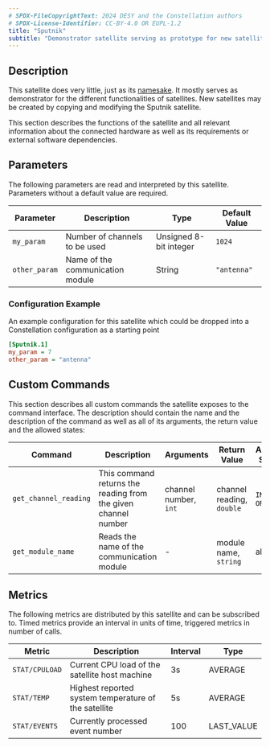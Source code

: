 ```yaml
---
# SPDX-FileCopyrightText: 2024 DESY and the Constellation authors
# SPDX-License-Identifier: CC-BY-4.0 OR EUPL-1.2
title: "Sputnik"
subtitle: "Demonstrator satellite serving as prototype for new satellites"
---
```


## Description

This satellite does very little, just as its [namesake](https://en.wikipedia.org/wiki/Sputnik_1). It mostly serves as demonstrator for the different functionalities of satellites. New satellites may be created by copying and modifying the Sputnik satellite.

This section describes the functions of the satellite and all relevant information about the connected hardware as well as its requirements or external software dependencies.

## Parameters

The following parameters are read and interpreted by this satellite. Parameters without a default value are required.

| Parameter     | Description | Type | Default Value |
|---------------|-------------|------|---------------|
| `my_param`    | Number of channels to be used | Unsigned 8-bit integer | `1024` |
| `other_param` | Name of the communication module | String | `"antenna"` |

### Configuration Example

An example configuration for this satellite which could be dropped into a Constellation configuration as a starting point

```ini
[Sputnik.1]
my_param = 7
other_param = "antenna"
```

## Custom Commands

This section describes all custom commands the satellite exposes to the command interface. The description should contain the name and the description of the
command as well as all of its arguments, the return value and the allowed states:


| Command     | Description | Arguments | Return Value | Allowed States |
|-------------|-------------|-----------|--------------|----------------|
| `get_channel_reading` | This command returns the reading from the given channel number | channel number, `int` | channel reading, `double` | `INIT`, `ORBIT` |
| `get_module_name` | Reads the name of the communication module | - | module name, `string` | all |


## Metrics

The following metrics are distributed by this satellite and can be subscribed to. Timed metrics provide an interval in units of time, triggered metrics in number of calls.

| Metric         | Description | Interval | Type |
|----------------|-------------|----------|------|
| `STAT/CPULOAD` | Current CPU load of the satellite host machine | 3s | AVERAGE |
| `STAT/TEMP`    | Highest reported system temperature of the satellite | 5s | AVERAGE |
| `STAT/EVENTS`  | Currently processed event number | 100 | LAST_VALUE |

